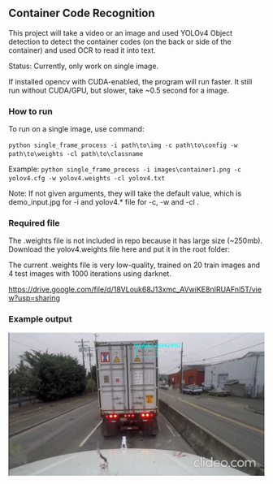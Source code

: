 ## Container Code Recognition

This project will take a video or an image and used YOLOv4 Object detection
to detect the container codes (on the back or side of the container) and used
OCR to read it into text.

Status: Currently, only work on single image.

If installed opencv with CUDA-enabled, the program will run faster. It still run
without CUDA/GPU, but slower, take ~0.5 second for a image.

### How to run
To run on a single image, use command:

`python single_frame_process -i path\to\img -c path\to\config
-w path\to\weights -cl path\to\classname`

Example: `python single_frame_process -i images\container1.png -c yolov4.cfg
-w yolov4.weights -cl yolov4.txt`

Note: If not given arguments, they will take the default value, which is 
demo_input.jpg for -i and yolov4.* file for -c, -w and -cl .

### Required file
The .weights file is not included in repo because it has large size (~250mb).
Download the yolov4.weights file here and put it in the root folder:

The current .weights file is very low-quality, trained on 20 train images
and 4 test images with 1000 iterations using darknet.

https://drive.google.com/file/d/18VLouk68J13xmc_AVwiKE8nIRUAFnl5T/view?usp=sharing

### Example output

![Output example](./output.jpg?raw=true "Output example")